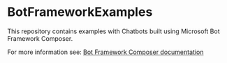 # BotFrameworkExamples

This repository contains examples with Chatbots built using Microsoft Bot Framework Composer.  

For more information see: [Bot Framework Composer documentation](https://docs.microsoft.com/en-us/composer/)  
